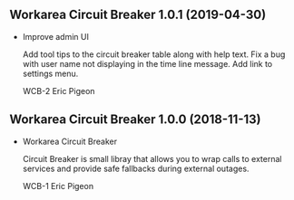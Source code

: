 Workarea Circuit Breaker 1.0.1 (2019-04-30)
--------------------------------------------------------------------------------

*   Improve admin UI

    Add tool tips to the circuit breaker table along with help text. Fix a bug with user name not displaying in the time line message. Add link to settings menu.

    WCB-2
    Eric Pigeon



Workarea Circuit Breaker 1.0.0 (2018-11-13)
--------------------------------------------------------------------------------

*   Workarea Circuit Breaker

    Circuit Breaker is small libray that allows you to wrap calls to
    external services and provide safe fallbacks during external outages.

    WCB-1
    Eric Pigeon



